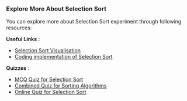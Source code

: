 ### Explore More About Selection Sort

You can explore more about Selection Sort experiment through following resources:

**Useful Links** :

   - [Selection Sort Visualisation](https://visualgo.net/bn/sorting?slide=7)
   - [Coding implementation of Selection Sort](https://www.geeksforgeeks.org/selection-sort/)

**Quizzes** :

  -  [MCQ Quiz for Selection Sort](https://www.geeksforgeeks.org/quiz-selectionsort-gq/)
  -  [Combined Quiz for Sorting Algorithms](https://www.geeksforgeeks.org/algorithms-gq/searching-and-sorting-gq/)
  -  [Online Quiz for Selection Sort](https://www.sanfoundry.com/data-structure-questions-answers-selection-sort/)



